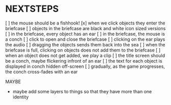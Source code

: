 NEXTSTEPS
=========

[ ] the mouse should be a fishhook!
[x] when we click objects they enter the briefcase
[ ] objects in the briefcase are black and white icon sized versions
[ ] in the briefcase, every object has an ear
[ ] in the briefcase, the mouse is a conch
[ ] click to open and close the briefcase
[ ] clicking on the ear plays the audio
[ ] dragging the objects sends them back into the sea
[ ] when the briefcase is full, clicking on objects
    does not add them to the briefcase
[ ] when an object does not get added, we play a clip
[ ] the title screen should be a conch, maybe flickering infront of an ear
[ ] the text for each object is displayed in conch hidden
    off-screen
[ ] gradually, as the game progresses, the conch cross-fades with an ear

MAYBE
 - maybe add some layers to things so that they have more
   than one identity
